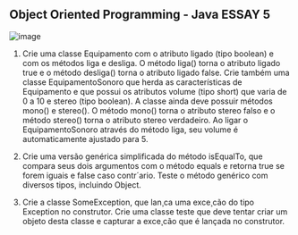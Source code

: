 ## Object Oriented Programming - Java ESSAY 5

![image](https://github.com/aricoelhog/Java_Essays/assets/139346671/bb04c32f-7cdc-41e8-8736-7267d37e3ccd)

1.	Crie uma classe Equipamento com o atributo ligado (tipo boolean) e com os métodos liga e desliga. O método liga() torna o atributo ligado true e o método desliga() torna o atributo ligado false.  Crie também uma classe EquipamentoSonoro que herda as características de Equipamento e que possui os atributos volume (tipo short) que varia de 0 a 10 e stereo (tipo boolean). A classe ainda deve possuir métodos mono() e stereo().  O método mono() torna o atributo stereo falso e o método stereo() torna o  atributo  stereo  verdadeiro.   Ao  ligar  o  EquipamentoSonoro  através  do  método  liga,  seu  volume é automaticamente ajustado para 5. 

2.	Crie uma versão genérica simplificada do método isEqualTo, que compara seus dois argumentos com o  método  equals  e  retorna  true  se  forem  iguais  e  false  caso  contr´ario.  Teste  o  método  genérico  com diversos tipos, incluindo Object.

3.	Crie  a  classe  SomeException,  que  lan¸ca  uma  exce¸cão  do  tipo  Exception  no  construtor.   Crie  uma classe  teste  que  deve  tentar  criar  um  objeto  desta  classe  e  capturar  a  exce¸cão  que  é  lançada  no construtor.
